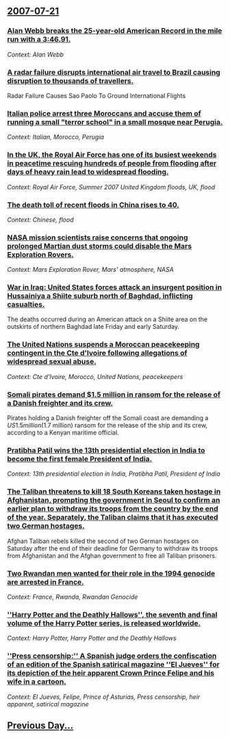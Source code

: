 ## [2007-07-21](/news/2007/07/21/index.md)

### [ Alan Webb breaks the 25-year-old American Record in the mile run with a 3:46.91. ](/news/2007/07/21/alan-webb-breaks-the-25-year-old-american-record-in-the-mile-run-with-a-3-46-91.md)
_Context: Alan Webb_

### [ A radar failure disrupts international air travel to Brazil causing disruption to thousands of travellers. ](/news/2007/07/21/a-radar-failure-disrupts-international-air-travel-to-brazil-causing-disruption-to-thousands-of-travellers.md)
Radar Failure Causes Sao Paolo To Ground International Flights

### [ Italian police arrest three Moroccans and accuse them of running a small "terror school" in a small mosque near Perugia. ](/news/2007/07/21/italian-police-arrest-three-moroccans-and-accuse-them-of-running-a-small-terror-school-in-a-small-mosque-near-perugia.md)
_Context: Italian, Morocco, Perugia_

### [ In the UK, the Royal Air Force has one of its busiest weekends in peacetime rescuing hundreds of people from flooding after days of heavy rain lead to widespread flooding. ](/news/2007/07/21/in-the-uk-the-royal-air-force-has-one-of-its-busiest-weekends-in-peacetime-rescuing-hundreds-of-people-from-flooding-after-days-of-heavy-r.md)
_Context: Royal Air Force, Summer 2007 United Kingdom floods, UK, flood_

### [ The death toll of recent floods in China rises to 40. ](/news/2007/07/21/the-death-toll-of-recent-floods-in-china-rises-to-40.md)
_Context: Chinese, flood_

### [ NASA mission scientists raise concerns that ongoing prolonged Martian dust storms could disable the Mars Exploration Rovers. ](/news/2007/07/21/nasa-mission-scientists-raise-concerns-that-ongoing-prolonged-martian-dust-storms-could-disable-the-mars-exploration-rovers.md)
_Context: Mars Exploration Rover, Mars' atmosphere, NASA_

### [ War in Iraq: United States forces attack an insurgent position in Hussainiya a Shiite suburb north of Baghdad, inflicting casualties. ](/news/2007/07/21/war-in-iraq-p-united-states-forces-attack-an-insurgent-position-in-hussainiya-a-shiite-suburb-north-of-baghdad-inflicting-casualties.md)
The deaths occurred during an American attack on a Shiite area on the outskirts of northern Baghdad late Friday and early Saturday. 

### [ The United Nations suspends a Moroccan peacekeeping contingent in the Cte d'Ivoire following allegations of widespread sexual abuse. ](/news/2007/07/21/the-united-nations-suspends-a-moroccan-peacekeeping-contingent-in-the-cote-d-ivoire-following-allegations-of-widespread-sexual-abuse.md)
_Context: Cte d'Ivoire, Morocco, United Nations, peacekeepers_

### [ Somali pirates demand $1.5 million in ransom for the release of a Danish freighter and its crew. ](/news/2007/07/21/somali-pirates-demand-1-5-million-in-ransom-for-the-release-of-a-danish-freighter-and-its-crew.md)
Pirates holding a Danish freighter off the Somali coast are demanding a $US1.5 million ($1.7 million) ransom for the release of the ship and its crew, according to a Kenyan maritime official.

### [ Pratibha Patil wins the 13th presidential election in India to become the first female President of India. ](/news/2007/07/21/pratibha-patil-wins-the-13th-presidential-election-in-india-to-become-the-first-female-president-of-india.md)
_Context: 13th presidential election in India, Pratibha Patil, President of India_

### [ The Taliban threatens to kill 18 South Koreans taken hostage in Afghanistan, prompting the government in Seoul to confirm an earlier plan to withdraw its troops from the country by the end of the year. Separately, the Taliban claims that it has executed two German hostages. ](/news/2007/07/21/the-taliban-threatens-to-kill-18-south-koreans-taken-hostage-in-afghanistan-prompting-the-government-in-seoul-to-confirm-an-earlier-plan-t.md)
Afghan Taliban rebels killed the second of two German hostages on Saturday after the end of their deadline for Germany to withdraw its troops from Afghanistan and the Afghan government to free all Taliban prisoners.

### [ Two Rwandan men wanted for their role in the 1994 genocide are arrested in France. ](/news/2007/07/21/two-rwandan-men-wanted-for-their-role-in-the-1994-genocide-are-arrested-in-france.md)
_Context: France, Rwanda, Rwandan Genocide_

### [ ''Harry Potter and the Deathly Hallows'', the seventh and final volume of the Harry Potter series, is released worldwide. ](/news/2007/07/21/harry-potter-and-the-deathly-hallows-the-seventh-and-final-volume-of-the-harry-potter-series-is-released-worldwide.md)
_Context: Harry Potter, Harry Potter and the Deathly Hallows_

### [ ''Press censorship:'' A Spanish judge orders the confiscation of an edition of the Spanish satirical magazine ''El Jueves'' for its depiction of the heir apparent Crown Prince Felipe and his wife in a cartoon. ](/news/2007/07/21/press-censorship-a-spanish-judge-orders-the-confiscation-of-an-edition-of-the-spanish-satirical-magazine-el-jueves-for-its-depicti.md)
_Context: El Jueves, Felipe, Prince of Asturias, Press censorship, heir apparent, satirical magazine_

## [Previous Day...](/news/2007/07/20/index.md)

